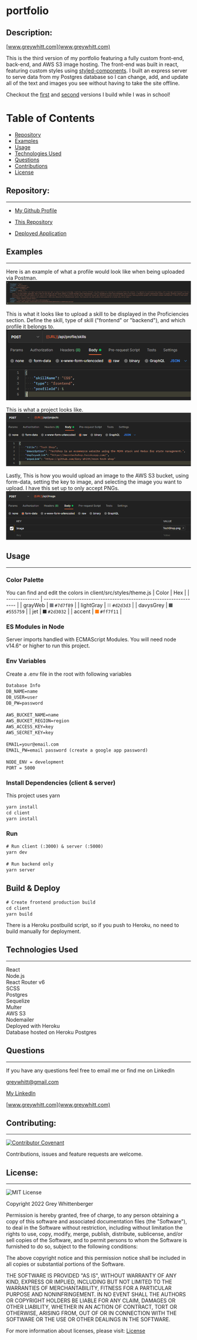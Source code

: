 # portfolio

## Description:

[www.greywhitt.com](www.greywhitt.com)

This is the third version of my portfolio featuring a fully custom front-end, back-end, and AWS S3 image hosting. The front-end was built in react, featuring custom styles using [styled-components](https://styled-components.com/). I built an express server to serve data from my Postgres database so I can change, add, and update all of the text and images you see without having to take the site offline.

Checkout the [first](https://github.com/Grey-Whitt/Grey-Whitt.github.io) and [second](https://github.com/Grey-Whitt/react-portfolio) versions I build while I was in school!

# Table of Contents

- [Repository](#repository)
- [Examples](#examples)
- [Usage](#usage)
- [Technologies Used](#technologies-used)
- [Questions](#questions)
- [Contributions](#contributing)
- [License](#license)

## Repository:

---

- [My Github Profile](https://github.com/Grey-Whitt)

- [This Repository](https://github.com/Grey-Whitt/portfolio-v3)

- [Deployed Application](www.greywhitt.com)

## Examples

---

Here is an example of what a profile would look like when being uploaded via Postman.  
![Profile JSON](./images/profile.png)

This is what it looks like to upload a skill to be displayed in the Proficiencies section. Define the skill, type of skill ("frontend" or "backend"), and which profile it belongs to.  
![Skill JSON](./images/skill.png)

This is what a project looks like.  
![Project JSON](./images/project.png)

Lastly, This is how you would upload an image to the AWS S3 bucket, using form-data, setting the key to image, and selecting the image you want to upload. I have this set up to only accept PNGs.  
![Image upload](./images/image.png)

## Usage

---

### Color Palette

You can find and edit the colors in client/src/styles/theme.js
| Color | Hex |
| -------------- | ------------------------------------------------------------------ |
| grayWeb | ![#7d7f89](./images/7d7f89.png) `#7d7f89` |
| lightGray | ![#d2d3d3](./images/d2d3d3.png) `#d2d3d3` |
| davysGrey | ![#555759](./images/555759.png) `#555759` |
| jet | ![#2d3032](./images/2d3032.png) `#2d3032` |
| accent | ![#ff7f11](./images/FF7F11.png) `#ff7f11` |

### ES Modules in Node

Server imports handled with ECMAScript Modules. You will need node v14.6^ or higher to run this project.

### Env Variables

Create a .env file in the root with following variables

```
Database Info
DB_NAME=name
DB_USER=user
DB_PW=password

AWS_BUCKET_NAME=name
AWS_BUCKET_REGION=region
AWS_ACCESS_KEY=key
AWS_SECRET_KEY=key

EMAIL=your@email.com
EMAIL_PW=email password (create a google app password)

NODE_ENV = development
PORT = 5000
```

### Install Dependencies (client & server)

This project uses yarn

```
yarn install
cd client
yarn install
```

### Run

```
# Run client (:3000) & server (:5000)
yarn dev

# Run backend only
yarn server
```

## Build & Deploy

```
# Create frontend production build
cd client
yarn build
```

There is a Heroku postbuild script, so if you push to Heroku, no need to build manually for deployment.

## Technologies Used

---

React  
Node.js  
React Router v6  
SCSS  
Postgres  
Sequelize  
Multer  
AWS S3  
Nodemailer  
Deployed with Heroku  
Database hosted on Heroku Postgres

## Questions

---

If you have any questions feel free to email me or find me on LinkedIn

[greywhitt@gmail.com](mailto:greywhitt@gmail.com)

[My LinkedIn](https://www.linkedin.com/in/grey-whittenberger)

[www.greywhitt.com](www.greywhitt.com)

## Contributing:

---

[![Contributor Covenant](https://img.shields.io/badge/Contributor%20Covenant-v2.1%20adopted-ff69b4.svg)](./uploads/CODE_OF_CONDUCT.md)

Contributions, issues and feature requests are welcome.

## License:

---

![MIT License](https://img.shields.io/badge/license-MIT-blue)

Copyright 2022 Grey Whittenberger

Permission is hereby granted, free of charge, to any person obtaining a copy of this software and associated documentation files (the "Software"), to deal in the Software without restriction, including without limitation the rights to use, copy, modify, merge, publish, distribute, sublicense, and/or sell copies of the Software, and to permit persons to whom the Software is furnished to do so, subject to the following conditions:

The above copyright notice and this permission notice shall be included in all copies or substantial portions of the Software.

THE SOFTWARE IS PROVIDED "AS IS", WITHOUT WARRANTY OF ANY KIND, EXPRESS OR IMPLIED, INCLUDING BUT NOT LIMITED TO THE WARRANTIES OF MERCHANTABILITY, FITNESS FOR A PARTICULAR PURPOSE AND NONINFRINGEMENT. IN NO EVENT SHALL THE AUTHORS OR COPYRIGHT HOLDERS BE LIABLE FOR ANY CLAIM, DAMAGES OR OTHER LIABILITY, WHETHER IN AN ACTION OF CONTRACT, TORT OR OTHERWISE, ARISING FROM, OUT OF OR IN CONNECTION WITH THE SOFTWARE OR THE USE OR OTHER DEALINGS IN THE SOFTWARE.

For more information about licenses, please visit:
[License](https://opensource.org/licenses/MIT)
